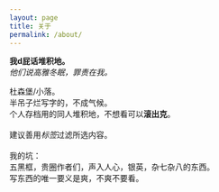 ```yaml
---
layout: page
title: 关于
permalink: /about/
---
```



**我d屁话堆积地。**<br>
*他们说高雅冬眠，罪责在我。*

杜森堡/小落。<br>
半吊子烂写字的，不成气候。<br>
个人存档用的同人堆积地，不想看可以**滚出克**。<br><br>
建议善用*标签*过滤所选内容。<br><br>
我的坑：<br>五黑框，贵圈作者们，声入人心，银英，杂七杂八的东西。<br>
写东西的唯一要义是爽，不爽不要看。
